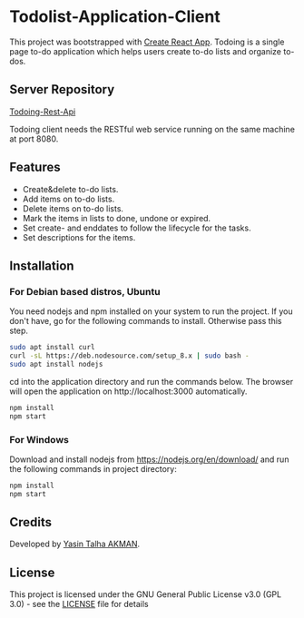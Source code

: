 # Todolist-Application-Client

This project was bootstrapped with [Create React App](https://github.com/facebookincubator/create-react-app).
Todoing is a single page to-do application which helps users create to-do lists and organize to-dos.

## Server Repository

[Todoing-Rest-Api](https://github.com/yasinakman/Todolist-Rest_Api)

Todoing client needs the RESTful web service running on the same machine at port 8080.

## Features

- Create&delete to-do lists.
- Add items on to-do lists.
- Delete items on to-do lists.
- Mark the items in lists to done, undone or expired.
- Set create- and enddates to follow the lifecycle for the tasks.
- Set descriptions for the items.

## Installation

### For Debian based distros, Ubuntu

You need nodejs and npm installed on your system to run the project. If you don't have, go for the following commands to install. Otherwise pass this step.

```sh
sudo apt install curl
curl -sL https://deb.nodesource.com/setup_8.x | sudo bash -
sudo apt install nodejs
```
cd into the application directory and run the commands below. The browser will open the application on http://localhost:3000 automatically.

```sh
npm install
npm start
```

### For Windows

Download and install nodejs from https://nodejs.org/en/download/ and run the following commands in project directory:

```sh
npm install
npm start
```

## Credits
Developed by [Yasin Talha AKMAN](https://github.com/yasinakman).

## License
This project is licensed under the GNU General Public License v3.0 (GPL 3.0) - see the [LICENSE](LICENSE) file for details
